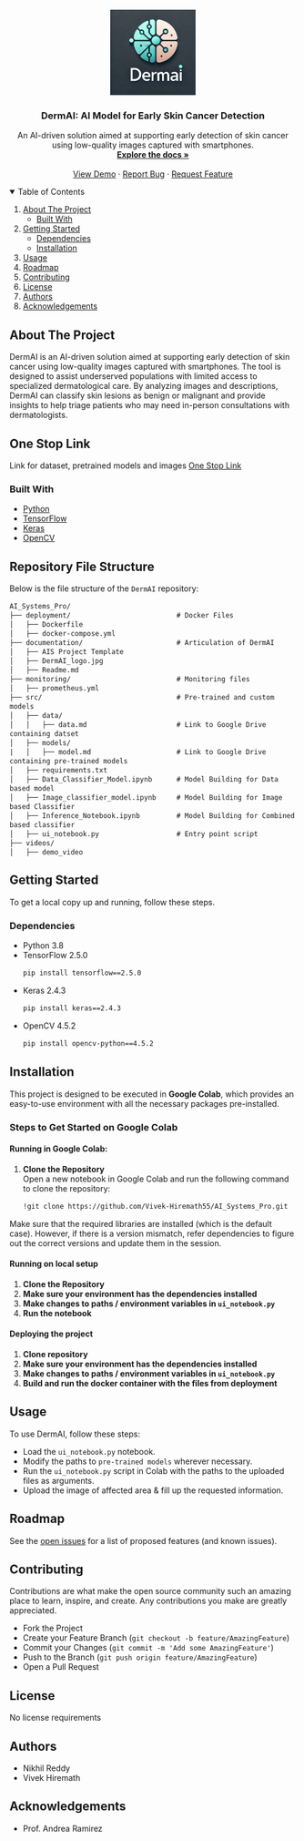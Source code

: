 <!-- PROJECT LOGO -->
<br />
<p align="center">
  <a href="https://github.com/Vivek-Hiremath55/AI_Systems_Pro">
    <img src="DermAI_logo.jpg" alt="Logo" width="150" height="150">
  </a>

  <h3 align="center">DermAI: AI Model for Early Skin Cancer Detection</h3>

  <p align="center">
    An AI-driven solution aimed at supporting early detection of skin cancer using low-quality images captured with smartphones.
    <br />
    <a href="https://github.com/Vivek-Hiremath55/AI_Systems_Pro/blob/main/README.md"><strong>Explore the docs »</strong></a>
    <br />
    <br />
    <a href="#usage">View Demo</a>
    ·
    <a href="https://github.com/Vivek-Hiremath55/AI_Systems_Pro/issues">Report Bug</a>
    ·
    <a href="https://github.com/Vivek-Hiremath55/AI_Systems_Pro/issues">Request Feature</a>
  </p>
</p>

<!-- TABLE OF CONTENTS -->
<details open="open">
  <summary>Table of Contents</summary>
  <ol>
    <li>
      <a href="#about-the-project">About The Project</a>
      <ul>
        <li><a href="#built-with">Built With</a></li>
      </ul>
    </li>
    <li>
      <a href="#getting-started">Getting Started</a>
      <ul>
        <li><a href="#dependencies">Dependencies</a></li>
        <li><a href="#installation">Installation</a></li>
      </ul>
    </li>
    <li><a href="#usage">Usage</a></li>
    <li><a href="#roadmap">Roadmap</a></li>
    <li><a href="#contributing">Contributing</a></li>
    <li><a href="#license">License</a></li>
    <li><a href="#authors">Authors</a></li>
    <li><a href="#acknowledgements">Acknowledgements</a></li>
  </ol>
</details>

<!-- ABOUT THE PROJECT -->
## About The Project

DermAI is an AI-driven solution aimed at supporting early detection of skin cancer using low-quality images captured with smartphones. The tool is designed to assist underserved populations with limited access to specialized dermatological care. By analyzing images and descriptions, DermAI can classify skin lesions as benign or malignant and provide insights to help triage patients who may need in-person consultations with dermatologists.

## One Stop Link

Link for dataset, pretrained models and images [One Stop Link](https://drive.google.com/drive/folders/1cU5J57u6s7rb_7-Lv3lTnTtOjbZXfy1f)

### Built With

* [Python](https://www.python.org/)
* [TensorFlow](https://www.tensorflow.org/)
* [Keras](https://keras.io/)
* [OpenCV](https://opencv.org/)

## Repository File Structure

Below is the file structure of the `DermAI` repository:

```plaintext
AI_Systems_Pro/
├── deployment/                          # Docker Files
│   ├── Dockerfile          
│   ├── docker-compose.yml
├── documentation/                       # Articulation of DermAI
│   ├── AIS Project Template
│   ├── DermAI_logo.jpg
│   ├── Readme.md
├── monitoring/                          # Monitoring files
│   ├── prometheus.yml
├── src/                                 # Pre-trained and custom models
│   ├── data/
│   │   ├── data.md                      # Link to Google Drive containing datset
│   ├── models/
|   │   ├── model.md                     # Link to Google Drive containing pre-trained models
│   ├── requirements.txt
│   ├── Data_Classifier_Model.ipynb      # Model Building for Data based model
│   ├── Image_classifier_model.ipynb     # Model Building for Image based Classifier
│   ├── Inference_Notebook.ipynb         # Model Building for Combined based classifier
│   ├── ui_notebook.py                   # Entry point script
├── videos/
│   ├── demo_video
```

<!-- GETTING STARTED -->
## Getting Started

To get a local copy up and running, follow these steps.

### Dependencies

* Python 3.8
* TensorFlow 2.5.0
  ```sh
  pip install tensorflow==2.5.0
* Keras 2.4.3
  ```sh
  pip install keras==2.4.3
* OpenCV 4.5.2
  ```sh
  pip install opencv-python==4.5.2
  
## Installation

This project is designed to be executed in **Google Colab**, which provides an easy-to-use environment with all the necessary packages pre-installed.

### Steps to Get Started on Google Colab

#### Running in Google Colab:
1. **Clone the Repository**  
   Open a new notebook in Google Colab and run the following command to clone the repository:  
   ```sh
   !git clone https://github.com/Vivek-Hiremath55/AI_Systems_Pro.git

Make sure that the required libraries are installed (which is the default case). However, if there is a version mismatch, refer dependencies to figure out the correct versions and update them in the session.

#### Running on local setup
1. **Clone the Repository**
2. **Make sure your environment has the dependencies installed**
3. **Make changes to paths / environment variables in `ui_notebook.py`**
4. **Run the notebook**

#### Deploying the project
1. **Clone repository**
2. **Make sure your environment has the dependencies installed**
3. **Make changes to paths / environment variables in `ui_notebook.py`**
4. **Build and run the docker container with the files from deployment**
   
<!-- USAGE EXAMPLES -->
## Usage
To use DermAI, follow these steps:

* Load the `ui_notebook.py` notebook. 
* Modify the paths to `pre-trained models` wherever necessary.
* Run the `ui_notebook.py` script in Colab with the paths to the uploaded files as arguments.
* Upload the image of affected area & fill up the requested information.

<!-- ROADMAP-->
## Roadmap
See the [open issues](https://github.com/Vivek-Hiremath55/AI_Systems_Pro/issues) for a list of proposed features (and known issues).

<!--CONTRIBUTING-->
## Contributing
Contributions are what make the open source community such an amazing place to learn, inspire, and create. Any contributions you make are greatly appreciated.

* Fork the Project
* Create your Feature Branch (`git checkout -b feature/AmazingFeature`)
* Commit your Changes (`git commit -m 'Add some AmazingFeature'`)
* Push to the Branch (`git push origin feature/AmazingFeature`)
* Open a Pull Request

<!--LICENSE-->
## License
No license requirements

<!-- AUTHORS -->
## Authors
* Nikhil Reddy
* Vivek Hiremath

<!--ACKNOWLEDGEMENT-->
## Acknowledgements
* Prof. Andrea Ramirez



